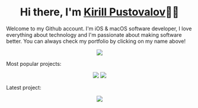 <h1 align="center">Hi there, I'm <a href="https://ireldev.github.io">Kirill Pustovalov</a>🙋🏻</h1>
<p>Welcome to my Github account. I'm iOS & macOS software developer, I love everything about technology and I'm passionate about making software better. You can always check my portfolio by clicking on my name above!</p>

<p align="center"> 
  <img src="https://github-readme-stats.vercel.app/api?username=ireldev&include_all_commits=true&show_icons=true&hide=contribs&theme=dracula">
</p>

<p>
Most popular projects:   
</p>
<p align="center">
<img src="https://github-readme-stats.vercel.app/api/pin/?username=ireldev&repo=TelegramColorPicker">
<img src="https://github-readme-stats.vercel.app/api/pin/?username=ireldev&repo=BottomSheet">
</p>
<p>
Latest project:
</p>
<p align="center">
<img src="https://github-readme-stats.vercel.app/api/pin/?username=ireldev&repo=Tests">
</p>
